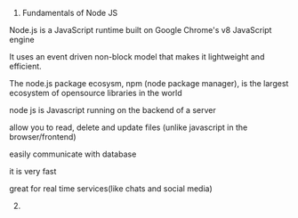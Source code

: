 1. Fundamentals of Node JS 
 
Node.js is a JavaScript runtime built on Google Chrome's v8  JavaScript engine 

It uses an event driven non-block model that makes it lightweight and efficient. 

The node.js package ecosysm, npm (node package manager), is the largest ecosystem of opensource libraries in the world

node js is Javascript running on the backend of a server 

allow you to read, delete and update files (unlike javascript in the browser/frontend) 

easily communicate with database 

it is very fast 

great for real time services(like chats and social media)

2. 